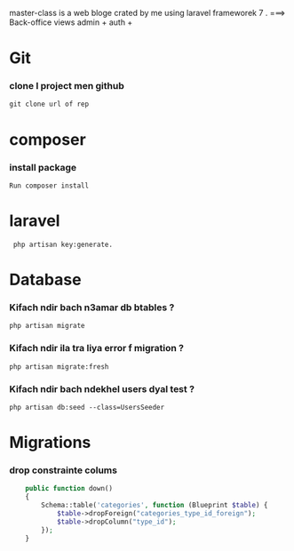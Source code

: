 
master-class is a web bloge crated by me using laravel frameworek 7 .
   ===> Back-office
views admin + auth +






# Git

### clone l project men github

```
git clone url of rep
```
# composer

### install package 

```
Run composer install
```


# laravel
```
 php artisan key:generate.
```



# Database

### Kifach ndir bach n3amar db btables ?
```
php artisan migrate
```

### Kifach ndir ila tra liya error f migration ?
```
php artisan migrate:fresh
```

### Kifach ndir bach ndekhel users dyal test ?
```
php artisan db:seed --class=UsersSeeder
```

# Migrations
### drop constrainte colums

```php
    public function down()
    {
        Schema::table('categories', function (Blueprint $table) {
            $table->dropForeign("categories_type_id_foreign");
            $table->dropColumn("type_id");
        });
    }
```

